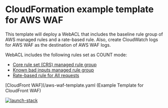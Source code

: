 # CloudFormation example template for AWS WAF
This template will deploy a WebACL that includes the baseline rule group of AWS managed rules and a rate-based rule. Also, create CloudWatch logs for AWS WAF as the destination of AWS WAF logs.

WebACL includes the following rules set as COUNT mode:
* [Core rule set (CRS) managed rule group](https://docs.aws.amazon.com/waf/latest/developerguide/aws-managed-rule-groups-baseline.html#aws-managed-rule-groups-baseline-crs)
* [Known bad inputs managed rule group](https://docs.aws.amazon.com/waf/latest/developerguide/aws-managed-rule-groups-baseline.html#aws-managed-rule-groups-baseline-known-bad-inputs)
* [Rate-based rule for All requests](https://docs.aws.amazon.com/waf/latest/developerguide/waf-rule-statement-type-rate-based.html)

[CloudFront WAF](/aws-waf-template.yaml  (Example Template for CloudFront WAF)

[![launch-stack](https://s3.amazonaws.com/cloudformation-examples/cloudformation-launch-stack.png)][1]

[1]: https://console.aws.amazon.com/cloudformation/home#/stacks/new?stackName=cfn-example-waf&templateURL=https://s3.amazonaws.com/ytkoka-resources/cfn-example-aws-waf/aws-waf-template.yaml